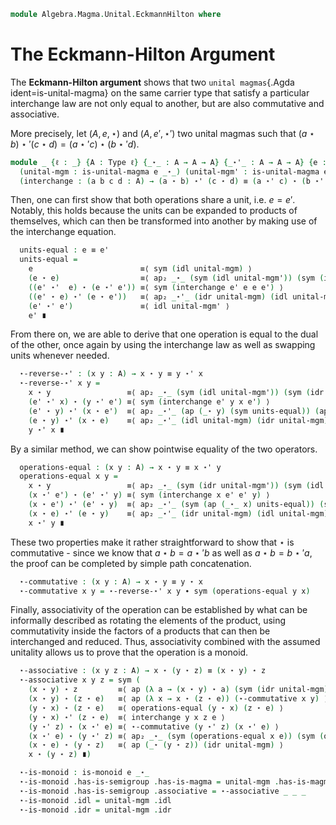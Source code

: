 <!--
```agda
open import 1Lab.Prelude

open import Algebra.Magma.Unital
open import Algebra.Semigroup
open import Algebra.Monoid
```
-->

```agda
module Algebra.Magma.Unital.EckmannHilton where
```

# The Eckmann-Hilton Argument

The **Eckmann-Hilton argument** shows that two
`unital magmas`{.Agda ident=is-unital-magma} on the same carrier type that
satisfy a particular interchange law are not only equal to another,
but are also commutative and associative.

More precisely, let $(A,e,\star)$ and $(A,e',\star')$ two unital magmas
such that $(a \star b) \star' (c \star d) = (a \star' c) \star (b \star' d)$.

```agda
module _ {ℓ : _} {A : Type ℓ} {_⋆_ : A → A → A} {_⋆'_ : A → A → A} {e : A} {e' : A}
  (unital-mgm : is-unital-magma e _⋆_) (unital-mgm' : is-unital-magma e' _⋆'_)
  (interchange : (a b c d : A) → (a ⋆ b) ⋆' (c ⋆ d) ≡ (a ⋆' c) ⋆ (b ⋆' d)) where
```

Then, one can first show that both operations share a unit,
i.e. $e = e'$. Notably, this holds because the units can be expanded to
products of themselves, which can then be transformed into another by
making use of the interchange equation.

```agda
  units-equal : e ≡ e'
  units-equal =
    e                        ≡⟨ sym (idl unital-mgm) ⟩
    (e ⋆ e)                  ≡⟨ ap₂ _⋆_ (sym (idl unital-mgm')) (sym (idr unital-mgm')) ⟩
    ((e' ⋆'  e) ⋆ (e ⋆' e')) ≡⟨ sym (interchange e' e e e') ⟩
    ((e' ⋆ e) ⋆' (e ⋆ e'))   ≡⟨ ap₂ _⋆'_ (idr unital-mgm) (idl unital-mgm) ⟩
    (e' ⋆' e')               ≡⟨ idl unital-mgm' ⟩
    e' ∎
```

From there on, we are able to derive that one operation is equal to the
dual of the other, once again by using the interchange law as well as
swapping units whenever needed.

```agda
  ⋆-reverse-⋆' : (x y : A) → x ⋆ y ≡ y ⋆' x
  ⋆-reverse-⋆' x y =
    x ⋆ y                 ≡⟨ ap₂ _⋆_ (sym (idl unital-mgm')) (sym (idr unital-mgm')) ⟩
    (e' ⋆' x) ⋆ (y ⋆' e') ≡⟨ sym (interchange e' y x e') ⟩
    (e' ⋆ y) ⋆' (x ⋆ e')  ≡⟨ ap₂ _⋆'_ (ap (_⋆ y) (sym units-equal)) (ap (x ⋆_) (sym units-equal)) ⟩
    (e ⋆ y) ⋆' (x ⋆ e)    ≡⟨ ap₂ _⋆'_ (idl unital-mgm) (idr unital-mgm) ⟩
    y ⋆' x ∎
```

By a similar method, we can show pointwise equality of the two
operators.

```agda
  operations-equal : (x y : A) → x ⋆ y ≡ x ⋆' y
  operations-equal x y =
    x ⋆ y                 ≡⟨ ap₂ _⋆_ (sym (idr unital-mgm')) (sym (idl unital-mgm')) ⟩
    (x ⋆' e') ⋆ (e' ⋆' y) ≡⟨ sym (interchange x e' e' y) ⟩
    (x ⋆ e') ⋆' (e' ⋆ y)  ≡⟨ ap₂ _⋆'_ (sym (ap (_⋆_ x) units-equal)) (sym (ap (_⋆ y) units-equal)) ⟩
    (x ⋆ e) ⋆' (e ⋆ y)    ≡⟨ ap₂ _⋆'_ (idr unital-mgm) (idl unital-mgm) ⟩
    x ⋆' y ∎
```

These two properties make it rather straightforward to show that $\star$
is commutative - since we know that $a \star b = a \star' b$ as well as
$a \star b = b \star' a$, the proof can be completed by simple path
concatenation.

```agda
  ⋆-commutative : (x y : A) → x ⋆ y ≡ y ⋆ x
  ⋆-commutative x y = ⋆-reverse-⋆' x y ∙ sym (operations-equal y x)
```

Finally, associativity of the operation can be established by what can
be informally described as rotating the elements of the product, using
commutativity inside the factors of a products that can then be
interchanged and reduced. Thus, associativity combined with the assumed
unitality allows us to prove that the operation is a monoid.

```agda
  ⋆-associative : (x y z : A) → x ⋆ (y ⋆ z) ≡ (x ⋆ y) ⋆ z
  ⋆-associative x y z = sym (
    (x ⋆ y) ⋆ z         ≡⟨ ap (λ a → (x ⋆ y) ⋆ a) (sym (idr unital-mgm)) ⟩
    (x ⋆ y) ⋆ (z ⋆ e)   ≡⟨ ap (λ x → x ⋆ (z ⋆ e)) (⋆-commutative x y) ⟩
    (y ⋆ x) ⋆ (z ⋆ e)   ≡⟨ operations-equal (y ⋆ x) (z ⋆ e) ⟩
    (y ⋆ x) ⋆' (z ⋆ e)  ≡⟨ interchange y x z e ⟩
    (y ⋆' z) ⋆ (x ⋆' e) ≡⟨ ⋆-commutative (y ⋆' z) (x ⋆' e) ⟩
    (x ⋆' e) ⋆ (y ⋆' z) ≡⟨ ap₂ _⋆_ (sym (operations-equal x e)) (sym (operations-equal y z)) ⟩
    (x ⋆ e) ⋆ (y ⋆ z)   ≡⟨ ap (_⋆ (y ⋆ z)) (idr unital-mgm) ⟩
    x ⋆ (y ⋆ z) ∎)

  ⋆-is-monoid : is-monoid e _⋆_
  ⋆-is-monoid .has-is-semigroup .has-is-magma = unital-mgm .has-is-magma
  ⋆-is-monoid .has-is-semigroup .associative = ⋆-associative _ _ _
  ⋆-is-monoid .idl = unital-mgm .idl
  ⋆-is-monoid .idr = unital-mgm .idr
```
